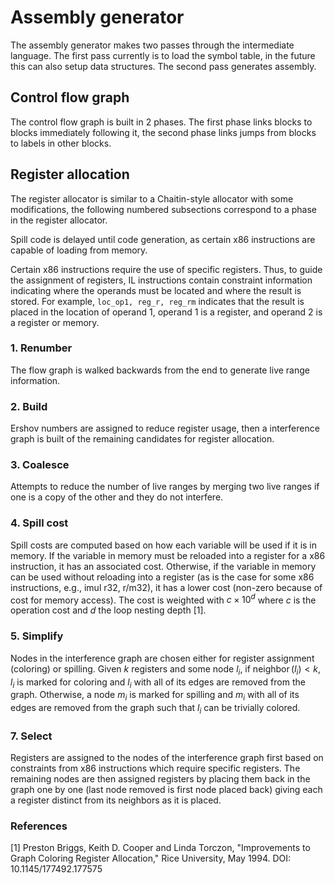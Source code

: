 # Assembly generator

The assembly generator makes two passes through the intermediate language. The first pass currently is to load the symbol table, in the future this can also setup data structures. The second pass generates assembly.

## Control flow graph

The control flow graph is built in 2 phases. The first phase links blocks to blocks immediately following it, the second phase links jumps from blocks to labels in other blocks.

## Register allocation

The register allocator is similar to a Chaitin-style allocator with some modifications, the following numbered subsections correspond to a phase in the register allocator.

Spill code is delayed until code generation, as certain x86 instructions are capable of loading from memory.

Certain x86 instructions require the use of specific registers. Thus, to guide the assignment of registers, IL instructions contain constraint information indicating where the operands must be located and where the result is stored. For example, `loc_op1, reg_r, reg_rm` indicates that the result is placed in the location of operand 1, operand 1 is a register, and operand 2 is a register or memory.

### 1. Renumber

The flow graph is walked backwards from the end to generate live range information.

### 2. Build

Ershov numbers are assigned to reduce register usage, then a interference graph is built of the remaining candidates for register allocation.

### 3. Coalesce

Attempts to reduce the number of live ranges by merging two live ranges if one is a copy of the other and they do not interfere.

### 4. Spill cost

Spill costs are computed based on how each variable will be used if it is in memory. If the variable in memory must be reloaded into a register for a x86 instruction, it has an associated cost. Otherwise, if the variable in memory can be used without reloading into a register (as is the case for some x86 instructions, e.g., imul r32, r/m32), it has a lower cost (non-zero because of cost for memory access). The cost is weighted with $c\times 10^d$ where $c$ is the operation cost and $d$ the loop nesting depth [1].

### 5. Simplify

Nodes in the interference graph are chosen either for register assignment (coloring) or spilling. Given $k$ registers and some node $l_i$, if $\operatorname{neighbor}(l_i) < k$, $l_i$ is marked for coloring and $l_i$ with all of its edges are removed from the graph. Otherwise, a node $m_i$ is marked for spilling and $m_i$ with all of its edges are removed from the graph such that $l_i$ can be trivially colored.

### 7. Select

Registers are assigned to the nodes of the interference graph first based on constraints from x86 instructions which require specific registers. The remaining nodes are then assigned registers by placing them back in the graph one by one (last node removed is first node placed back) giving each a register distinct from its neighbors as it is placed.

### References

[1] Preston Briggs, Keith D. Cooper and Linda Torczon, "Improvements to Graph Coloring Register Allocation," Rice University, May 1994. DOI: 10.1145/177492.177575

